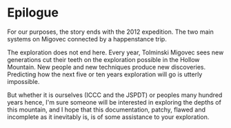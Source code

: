 # Epilogue

For our purposes, the story ends with the 2012 expedition. 
The two main systems on Migovec connected by a happenstance trip.

The exploration does not end here. 
Every year, Tolminski Migovec sees new generations cut their teeth on the exploration possible in the Hollow Mountain. 
New people and new techniques produce new discoveries. 
Predicting how the next five or ten years exploration will go is utterly impossible.

But whether it is ourselves (ICCC and the JSPDT) or peoples many hundred years hence, I'm sure someone will be interested in exploring the depths of this mountain, and I hope that this documentation, patchy, flawed and incomplete as it inevitably is, is of some assistance to your exploration.

